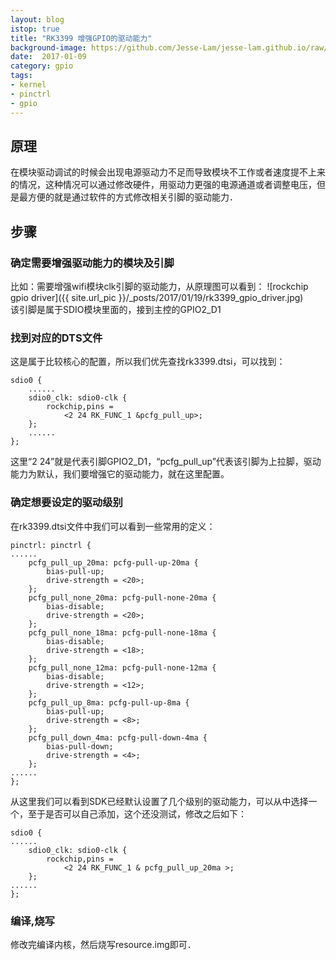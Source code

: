 ```yaml
---
layout: blog
istop: true
title: "RK3399 增强GPIO的驱动能力"
background-image: https://github.com/Jesse-Lam/jesse-lam.github.io/raw/master/_posts/2017/01/19/rk3399_gpio_driver.jpg
date:  2017-01-09
category: gpio
tags:
- kernel
- pinctrl
- gpio
---
```


## 原理
在模块驱动调试的时候会出现电源驱动力不足而导致模块不工作或者速度提不上来的情况，这种情况可以通过修改硬件，用驱动力更强的电源通道或者调整电压，但是最方便的就是通过软件的方式修改相关引脚的驱动能力．

## 步骤

### 确定需要增强驱动能力的模块及引脚
比如：需要增强wifi模块clk引脚的驱动能力，从原理图可以看到：
![rockchip gpio driver]({{ site.url_pic }}/_posts/2017/01/19/rk3399_gpio_driver.jpg)  
该引脚是属于SDIO模块里面的，接到主控的GPIO2_D1

### 找到对应的DTS文件
这是属于比较核心的配置，所以我们优先查找rk3399.dtsi，可以找到：

```
sdio0 {
    ......
    sdio0_clk: sdio0-clk {
        rockchip,pins =
            <2 24 RK_FUNC_1 &pcfg_pull_up>;
    };
    ......
};
```
这里“2 24”就是代表引脚GPIO2_D1，“pcfg_pull_up”代表该引脚为上拉脚，驱动能力为默认，我们要增强它的驱动能力，就在这里配置。

### 确定想要设定的驱动级别
在rk3399.dtsi文件中我们可以看到一些常用的定义：

```
pinctrl: pinctrl {
......
    pcfg_pull_up_20ma: pcfg-pull-up-20ma {
        bias-pull-up;
        drive-strength = <20>;
    };
    pcfg_pull_none_20ma: pcfg-pull-none-20ma {
        bias-disable;
        drive-strength = <20>;
    };
    pcfg_pull_none_18ma: pcfg-pull-none-18ma {
        bias-disable;
        drive-strength = <18>;
    };
    pcfg_pull_none_12ma: pcfg-pull-none-12ma {
        bias-disable;
        drive-strength = <12>;
    };
    pcfg_pull_up_8ma: pcfg-pull-up-8ma {
        bias-pull-up;
        drive-strength = <8>;
    };
    pcfg_pull_down_4ma: pcfg-pull-down-4ma {
        bias-pull-down;
        drive-strength = <4>;
    };
......
};
```
从这里我们可以看到SDK已经默认设置了几个级别的驱动能力，可以从中选择一个，至于是否可以自己添加，这个还没测试，修改之后如下：

```
sdio0 {
......
    sdio0_clk: sdio0-clk {
        rockchip,pins =
            <2 24 RK_FUNC_1 & pcfg_pull_up_20ma >;
    };
......
};
```

### 编译,烧写
修改完编译内核，然后烧写resource.img即可．
